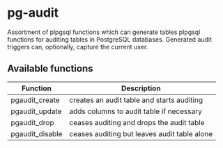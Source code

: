 # pg-audit
Assortment of plpgsql functions which can generate tables plpgsql functions for auditing tables in PostgreSQL databases. Generated audit triggers can, optionally, capture the current user.

## Available functions

| Function        | Description                                  |                                 
|-----------------|----------------------------------------------|
| pgaudit_create  | creates an audit table and starts auditing   |
| pgaudit_update  | adds columns to audit table if necessary     |
| pgaudit_drop    | ceases auditing and drops the audit table    |
| pgaudit_disable | ceases auditing but leaves audit table alone |
